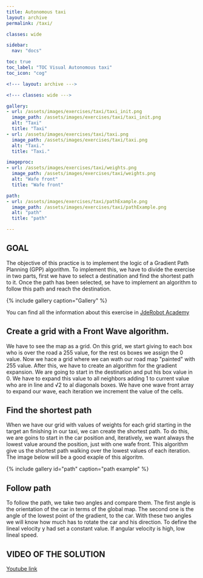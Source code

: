 ```yaml
---
title: Autonomous taxi
layout: archive
permalink: /taxi/

classes: wide

sidebar:
  nav: "docs"

toc: true
toc_label: "TOC Visual Autonomous taxi"
toc_icon: "cog"

<!--- layout: archive --->

<!--- classes: wide --->

gallery:
- url: /assets/images/exercises/taxi/taxi_init.png
  image_path: /assets/images/exercises/taxi/taxi_init.png
  alt: "Taxi"
  title: "Taxi"
- url: /assets/images/exercises/taxi/taxi.png
  image_path: /assets/images/exercises/taxi/taxi.png
  alt: "Taxi."
  title: "Taxi."

imageproc:
- url: /assets/images/exercises/taxi/weights.png
  image_path: /assets/images/exercises/taxi/weights.png
  alt: "Wafe front"
  title: "Wafe front"

path:
- url: /assets/images/exercises/taxi/pathExample.png
  image_path: /assets/images/exercises/taxi/pathExample.png
  alt: "path"
  title: "path"

---
```

## GOAL

The objective of this practice is to implement the logic of a Gradient Path Planning (GPP) algorithm. To implement this, we have to divide the exercise in two parts, first we have to select a destination and find the shortest path to it. Once the path has been selected, se have to implement an algorithm to follow this path and reach the destination.

{% include gallery caption="Gallery" %}

You can find all the information about this exercise in [JdeRobot Academy](http://jderobot.github.io/RoboticsAcademy/exercises/AutonomousCars/follow_line/)

## Create a grid with a Front Wave algorithm.

We have to see the map as a grid. On this grid, we start giving to each box who is over the road a 255 value, for the rest os boxes we assign the 0 value. Now we hace a grid where we can wath our road map "painted" with 255 value.
After this, we have to create an algorithm for the gradient expansion. We are going to start in the destination and put his box value in 0. We have to expand this value to all neighbors adding 1 to current value who are in line and √2 to al diagonals boxes. We have one wave front array to expand our wave, each iteration we increment the value of the cells.

## Find the shortest path

When we have our grid with values of weights for each grid starting in the target an finishing in our taxi, we can create the shortest path. To do this, we are goins to start in the car position and, iteratively, we want always the lowest value around the position, just with one wafe front. This algorithm give us the shortest path walking over the lowest values of each iteration. The image below will be a good exaple of this algoritm.

{% include gallery id="path" caption="path example" %}

## Follow path

To follow the path, we take two angles and compare them. The first angle is the orientation of the car in terms of the global map. The second one is the angle of the lowest point of the gradient, to the car. With these two angles we will know how much has to rotate the car and his direction. To define the lineal velocity y had set a constant value. If angular velocity is high, low lineal speed.

## VIDEO OF THE SOLUTION

[Youtube link](https://www.youtube.com/watch?v=B5lmRhTmefE)

